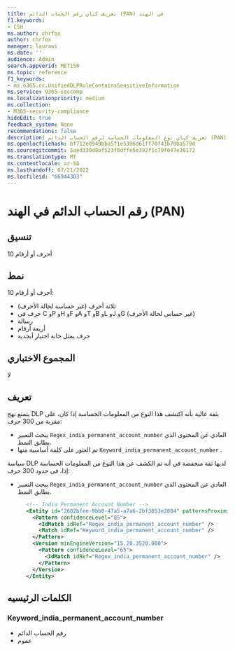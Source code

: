 ```yaml
---
title: تعريف كيان رقم الحساب الدائم (PAN) في الهند
f1.keywords:
- CSH
ms.author: chrfox
author: chrfox
manager: laurawi
ms.date: ''
audience: Admin
search.appverid: MET150
ms.topic: reference
f1_keywords:
- ms.o365.cc.UnifiedDLPRuleContainsSensitiveInformation
ms.service: O365-seccomp
ms.localizationpriority: medium
ms.collection:
- M365-security-compliance
hideEdit: true
feedback_system: None
recommendations: false
description: تعريف كيان نوع المعلومات الحساسة لرقم الحساب الدائم (PAN) في الهند.
ms.openlocfilehash: bf712e0949bba5f1e5396d61ff70f41b70ba579d
ms.sourcegitcommit: 5aed330d8af523f0dffe5e392f1c79f047e38172
ms.translationtype: MT
ms.contentlocale: ar-SA
ms.lasthandoff: 07/21/2022
ms.locfileid: "66944303"
---
```

# <a name="india-permanent-account-number-pan"></a>رقم الحساب الدائم في الهند (PAN)

## <a name="format"></a>تنسيق

10 أحرف أو أرقام

## <a name="pattern"></a>نمط

10 أحرف أو أرقام:

- ثلاثة أحرف (غير حساسة لحالة الأحرف)
- حرف في C وP وH وF وA وT وB وL وJ وG (غير حساس لحالة الأحرف)
- رسالة
- أربعة أرقام
- حرف يمثل خانة اختيار أبجدية

## <a name="checksum"></a>المجموع الاختباري

لا

## <a name="definition"></a>تعريف

يتمتع نهج DLP بثقة عالية بأنه اكتشف هذا النوع من المعلومات الحساسة إذا كان، على مقربة من 300 حرف:

- يبحث التعبير `Regex_india_permanent_account_number` العادي عن المحتوى الذي يطابق النمط.
- تم العثور على كلمة أساسية منها `Keyword_india_permanent_account_number` .

سياسة DLP لديها ثقة منخفضة في أنه تم الكشف عن هذا النوع من المعلومات الحساسة إذا، في حدود 300 حرف:

- يبحث التعبير `Regex_india_permanent_account_number` العادي عن المحتوى الذي يطابق النمط.

```xml
      <!-- India Permanent Account Number -->
      <Entity id="2602bfee-9bb0-47a5-a7a6-2bf3053e2804" patternsProximity="300" recommendedConfidence="85">
        <Pattern confidenceLevel="85">
          <IdMatch idRef="Regex_india_permanent_account_number" />
          <Match idRef="Keyword_india_permanent_account_number" />
        </Pattern>
        <Version minEngineVersion="15.20.3520.000">
          <Pattern confidenceLevel="65">
            <IdMatch idRef="Regex_india_permanent_account_number" />
          </Pattern>
        </Version>
      </Entity>
```

## <a name="keywords"></a>الكلمات الرئيسيه

### <a name="keyword_india_permanent_account_number"></a>Keyword_india_permanent_account_number

- رقم الحساب الدائم
- عموم